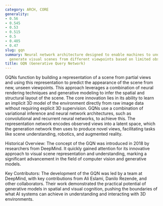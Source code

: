 ```yaml
---
category: ARCH, CORE
generality:
- 0.56
- 0.545
- 0.53
- 0.515
- 0.5
- 0.485
- 0.47
slug: gqn
summary: Neural network architecture designed to enable machines to understand and
  generate visual scenes from different viewpoints based on limited observations.
title: GQN (Generative Query Network)
---
```


GQNs function by building a representation of a scene from partial views and using this representation to predict the appearance of the scene from new, unseen viewpoints. This approach leverages a combination of neural rendering techniques and generative modeling to infer the spatial and structural layout of the scene. The core innovation lies in its ability to learn an implicit 3D model of the environment directly from raw image data without requiring explicit 3D supervision. GQNs use a combination of variational inference and neural network architectures, such as convolutional and recurrent neural networks, to achieve this. The representation network encodes observed views into a latent space, which the generation network then uses to produce novel views, facilitating tasks like scene understanding, robotics, and augmented reality.

Historical Overview: The concept of the GQN was introduced in 2018 by researchers from DeepMind. It quickly gained attention for its innovative approach to visual scene representation and understanding, marking a significant advancement in the field of computer vision and generative models.

Key Contributors: The development of the GQN was led by a team at DeepMind, with key contributions from Ali Eslami, Danilo Rezende, and other collaborators. Their work demonstrated the practical potential of generative models in spatial and visual cognition, pushing the boundaries of what AI systems can achieve in understanding and interacting with 3D environments.